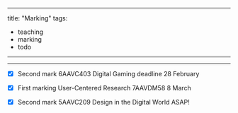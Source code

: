 
---
title: "Marking"
tags:
- teaching
- marking
- todo
---
---

- [x] Second mark 6AAVC403 Digital Gaming deadline 28 February
- [x] First marking User-Centered Research 7AAVDM58 8 March
- [x] Second mark 5AAVC209 Design in the Digital World ASAP!

